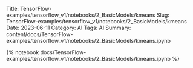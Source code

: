 Title: TensorFlow-examples/tensorflow_v1/notebooks/2_BasicModels/kmeans
Slug: TensorFlow-examples/tensorflow_v1/notebooks/2_BasicModels/kmeans
Date: 2023-06-11
Category: AI
Tags: AI
Summary: content/docs/TensorFlow-examples/tensorflow_v1/notebooks/2_BasicModels/kmeans.ipynb

{% notebook docs/TensorFlow-examples/tensorflow_v1/notebooks/2_BasicModels/kmeans.ipynb %}